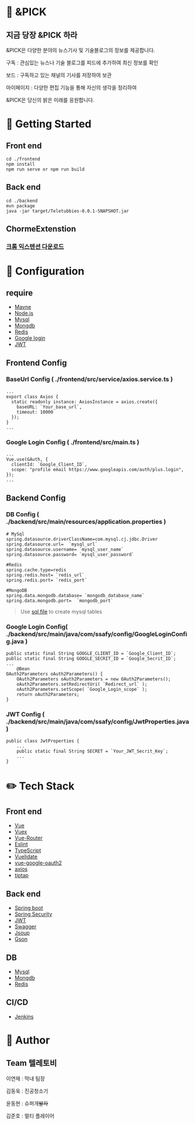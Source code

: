# :rocket: &PICK
## 지금 당장  &PICK 하라

&PICK은 다양한 분야의 뉴스기사 및 기술블로그의 정보를 제공합니다.  

구독 : 관심있는 뉴스나 기술 블로그를 피드에 추가하여 최신 정보를 확인

보드 : 구독하고 있는 채널의 기사를 저장하여 보관

마이페이지 : 다양한 편집 기능을 통해 자신의 생각을 정리하여 

&PICK은 당신의 밝은 미래를 응원합니다.


# :tada: Getting Started

## Front end
```
cd ./frontend
npm install
npm run serve or npm run build
```
## Back end
```
cd ./backend
mvn package
java -jar target/Teletubbies-0.0.1-SNAPSHOT.jar
```
## ChormeExtenstion
### [크롬 익스텐션 다운로드](https://chrome.google.com/webstore/detail/pickclipper/bggenjcdpkngebimckblkeeiciegaenk?utm_source=chrome-ntp-icon)

# :wrench: Configuration

## require
- [Mavne](https://maven.apache.org/)
- [Node.js](https://nodejs.org/en/)
- [Mysql](https://www.mysql.com/)
- [Mongdb](https://www.mongodb.com/)
- [Redis](https://redis.io/)
- [Google login](https://developers.google.com/identity/sign-in/web)
- [JWT](https://jwt.io/)

## Frontend Config
### BaseUrl Config ( ./frontend/src/service/axios.service.ts )
```
...
export class Axios {
  static readonly instance: AxiosInstance = axios.create({
    baseURL: `Your_base_url`,
    timeout: 10000
  });
}
...
```

### Google Login Config ( ./frontend/src/main.ts )
```
...
Vue.use(GAuth, {
  clientId: `Google_Client_ID`,
  scope: "profile email https://www.googleapis.com/auth/plus.login",
});
...
```
## Backend Config

### DB Config ( ./backend/src/main/resources/application.properties )
```
# MySql
spring.datasource.driverClassName=com.mysql.cj.jdbc.Driver
spring.datasource.url=  `mysql_url`
spring.datasource.username= `mysql_user_name`
spring.datasource.password= `mysql_user_password`

#Redis
spring.cache.type=redis
spring.redis.host= `redis_url`
spring.redis.port= `redis_port`

#MongoDB
spring.data.mongodb.database= `mongodb_database_name`
spring.data.mongodb.port=  `mongodb_port`

```

> Use [sql file](https://lab.ssafy.com/s03-webmobile1-sub3/s03p13b107/blob/develop/backend/database.sql) to create mysql tables

### Google Login Config( ./backend/src/main/java/com/ssafy/config/GoogleLoginConfig.java )
```
public static final String GOOGLE_CLIENT_ID = `Google_Client_ID`;
public static final String GOOGLE_SECRIT_ID = `Google_Secrit_ID`;
...
	@Bean
OAuth2Parameters oAuth2Parameters() {
	OAuth2Parameters oAuth2Parameters = new OAuth2Parameters();
	oAuth2Parameters.setRedirectUri( `Redirect_url` );
	oAuth2Parameters.setScope( `Google_Login_scope` );
	return oAuth2Parameters;
}

```
### JWT Config ( ./backend/src/main/java/com/ssafy/config/JwtProperties.java )
```
public class JwtProperties {
    ...
    public static final String SECRET = `Your_JWT_Secrit_Key`;
    ...
}
```

# :pencil2: Tech Stack
## Front end
- [Vue](https://vuejs.org/)
- [Vuex](https://vuex.vuejs.org/kr/)
- [Vue-Router](https://router.vuejs.org/kr/)
- [Eslint](https://eslint.org/)
- [TypeScript](https://www.typescriptlang.org/)
- [Vuelidate](https://vuelidate.js.org/)
- [vue-google-oauth2](https://www.npmjs.com/package/vue-google-oauth2)
- [axios](https://github.com/axios/axios)
- [tiptap](https://tiptap.dev/)

## Back end
- [Spring boot](https://spring.io/projects/spring-boot)
- [Spring Security](https://spring.io/projects/spring-security)
- [JWT](https://jwt.io/)
- [Swagger](https://swagger.io/)
- [Jsoup](https://jsoup.org/)
- [Gson](https://github.com/google/gson)

## DB
- [Mysql](https://www.mysql.com/)
- [Mongdb](https://www.mongodb.com/)
- [Redis](https://redis.io/)

## CI/CD
- [Jenkins](https://www.jenkins.io/)



# :busts_in_silhouette: Author

## Team 텔레토비
이연재 : 막내 팀장

김동욱 : 진공청소기

윤동현 : 슈퍼개~~발자~~

김준호 : 멀티 플레이어